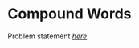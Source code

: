 Compound Words
=============
Problem statement
_[here](https://open.kattis.com/problems/compoundwords)_